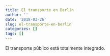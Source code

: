 ```yaml
---
title: El transporte en Berlin
author: ''
date: '2018-03-26'
slug: el-transporte-en-berlin
categories: []
tags: []
---
```


El transporte público está totalmente integrado. 